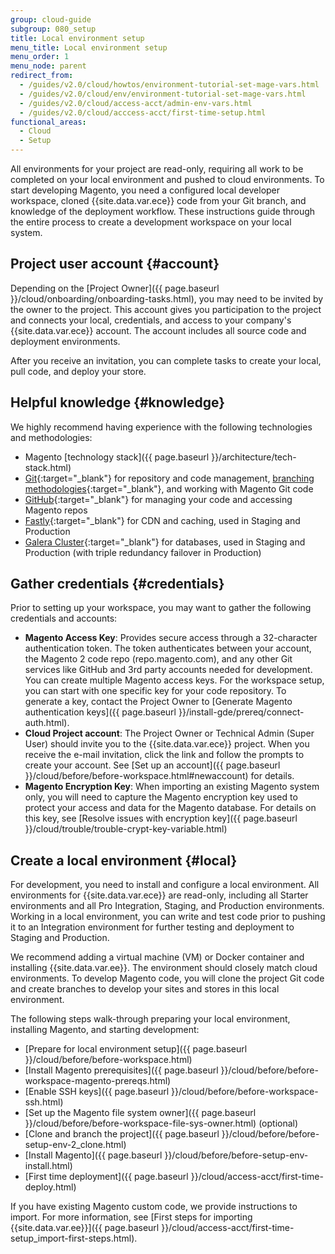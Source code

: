 ```yaml
---
group: cloud-guide
subgroup: 080_setup
title: Local environment setup
menu_title: Local environment setup
menu_order: 1
menu_node: parent
redirect_from:
  - /guides/v2.0/cloud/howtos/environment-tutorial-set-mage-vars.html
  - /guides/v2.0/cloud/env/environment-tutorial-set-mage-vars.html
  - /guides/v2.0/cloud/access-acct/admin-env-vars.html
  - /guides/v2.0/cloud/acccess-acct/first-time-setup.html
functional_areas:
  - Cloud
  - Setup
---
```


All environments for your project are read-only, requiring all work to be completed on your local environment and pushed to cloud environments. To start developing Magento, you need a configured local developer workspace, cloned {{site.data.var.ece}} code from your Git branch, and knowledge of the deployment workflow. These instructions guide through the entire process to create a development workspace on your local system.

## Project user account {#account}

Depending on the [Project Owner]({{ page.baseurl }}/cloud/onboarding/onboarding-tasks.html), you may need to be invited by the owner to the project. This account gives you participation to the project and connects your local, credentials, and access to your company's {{site.data.var.ece}} account. The account includes all source code and deployment environments.

After you receive an invitation, you can complete tasks to create your local, pull code, and deploy your store.

## Helpful knowledge {#knowledge}

We highly recommend having experience with the following technologies and methodologies:

* Magento [technology stack]({{ page.baseurl }}/architecture/tech-stack.html)
* [Git](https://git-scm.com/){:target="_blank"} for repository and code management, [branching methodologies](https://git-scm.com/book/en/v2/Git-Branching-Branching-Workflows){:target="_blank"}, and working with Magento Git code
* [GitHub](https://github.com/){:target="_blank"} for managing your code and accessing Magento repos
* [Fastly](https://www.fastly.com/){:target="_blank"} for CDN and caching, used in Staging and Production
* [Galera Cluster](http://galeracluster.com/){:target="_blank"} for databases, used in Staging and Production (with triple redundancy failover in Production)

## Gather credentials {#credentials}

Prior to setting up your workspace, you may want to gather the following credentials and accounts:

* **Magento Access Key**: Provides secure access through a 32-character authentication token. The token authenticates between your account, the Magento 2 code repo (repo.magento.com), and any other Git services like GitHub and 3rd party accounts needed for development. You can create multiple Magento access keys. For the workspace setup, you can start with one specific key for your code repository. To generate a key, contact the Project Owner to [Generate Magento authentication keys]({{ page.baseurl }}/install-gde/prereq/connect-auth.html).
* **Cloud Project account**: The Project Owner or Technical Admin (Super User) should invite you to the {{site.data.var.ece}} project. When you receive the e-mail invitation, click the link and follow the prompts to create your account. See [Set up an account]({{ page.baseurl }}/cloud/before/before-workspace.html#newaccount) for details.
* **Magento Encryption Key**: When importing an existing Magento system only, you will need to capture the Magento encryption key used to protect your access and data for the Magento database. For details on this key, see [Resolve issues with encryption key]({{ page.baseurl }}/cloud/trouble/trouble-crypt-key-variable.html)

## Create a local environment {#local}

For development, you need to install and configure a local environment. All environments for {{site.data.var.ece}} are read-only, including all Starter environments and all Pro Integration, Staging, and Production environments. Working in a local environment, you can write and test code prior to pushing it to an Integration environment for further testing and deployment to Staging and Production.

We recommend adding a virtual machine (VM) or Docker container and installing {{site.data.var.ee}}. The environment should closely match cloud environments. To develop Magento code, you will clone the project Git code and create branches to develop your sites and stores in this local environment.

The following steps walk-through preparing your local environment, installing Magento, and starting development:

*	[Prepare for local environment setup]({{ page.baseurl }}/cloud/before/before-workspace.html)
* [Install Magento prerequisites]({{ page.baseurl }}/cloud/before/before-workspace-magento-prereqs.html)
* [Enable SSH keys]({{ page.baseurl }}/cloud/before/before-workspace-ssh.html)
* [Set up the Magento file system owner]({{ page.baseurl }}/cloud/before/before-workspace-file-sys-owner.html) (optional)
* [Clone and branch the project]({{ page.baseurl }}/cloud/before/before-setup-env-2_clone.html)
* [Install Magento]({{ page.baseurl }}/cloud/before/before-setup-env-install.html)
* [First time deployment]({{ page.baseurl }}/cloud/access-acct/first-time-deploy.html)

If you have existing Magento custom code, we provide instructions to import. For more information, see [First steps for importing {{site.data.var.ee}}]({{ page.baseurl }}/cloud/access-acct/first-time-setup_import-first-steps.html).
